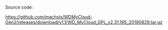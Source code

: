 Source code:

https://github.com/machsix/WDMyCloud-Gen2/releases/download/v1.1/WD_MyCloud_GPL_v2.31.195_20190829.tar.gz
